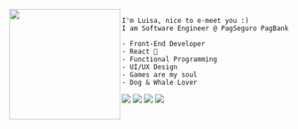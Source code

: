 <img align="left" height="200" src="https://64.media.tumblr.com/ed8745b30c1a1d7eb1935017c94d8dbf/tumblr_n9i8foLj941qc2xm1o1_500.gifv"/>
    
    I'm Luisa, nice to e-meet you :)
    I am Software Engineer @ PagSeguro PagBank
    
    - Front-End Developer
    - React 💜
    - Functional Programming
    - UI/UX Design
    - Games are my soul
    - Dog & Whale Lover 


[<img src="https://img.shields.io/badge/Hashnode-2962FF?style=for-the-badge&logo=hashnode&logoColor=white" />](https://www.luisarbezerra.com) [<img src = "https://img.shields.io/badge/Gmail-D14836?style=for-the-badge&logo=gmail&logoColor=white">](mailto:luisarbezerra@gmail.com) [<img src="https://img.shields.io/badge/linkedin-%230077B5.svg?&style=for-the-badge&logo=linkedin&logoColor=white" />](https://www.linkedin.com/in/luisarbezerra/) [<img src = "https://img.shields.io/badge/instagram-%23E4405F.svg?&style=for-the-badge&logo=instagram&logoColor=white">](https://www.instagram.com/luisarbezerra/) 
